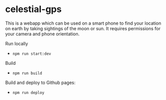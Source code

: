 # celestial-gps

This is a webapp which can be used on a smart phone to find your location on earth by taking sightings of the moon or sun. It requires permissions for your camera and phone orientation.

Run locally
* `npm run start:dev`

Build 
* `npm run build`

Build and deploy to Github pages:
* `npm run deploy`


